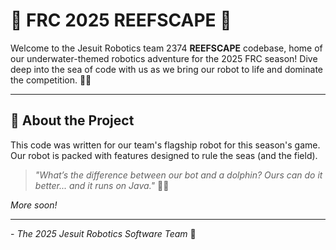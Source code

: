 # 🌊 FRC 2025 REEFSCAPE 🦀  
Welcome to the Jesuit Robotics team 2374 **REEFSCAPE** codebase, home of our underwater-themed robotics adventure for the 2025 FRC season! Dive deep into the sea of code with us as we bring our robot to life and dominate the competition. 🐠✨  

---

## 🐚 About the Project  
This code was written for our team's flagship robot for this season's game. Our robot is packed with features designed to rule the seas (and the field).  

> _"What’s the difference between our bot and a dolphin? Ours can do it better... and it runs on Java."_ 🐬🤖  

*More soon!*

---

\- _The 2025 Jesuit Robotics Software Team_ 🚀
